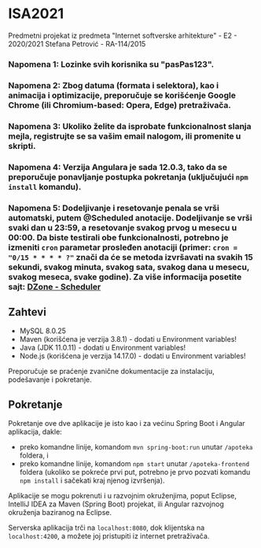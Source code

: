 # ISA2021
Predmetni projekat iz predmeta "Internet softverske arhitekture" - E2 - 2020/2021
Stefana Petrović - RA-114/2015

### Napomena 1: Lozinke svih korisnika su "pasPas123".
### Napomena 2: Zbog datuma (formata i selektora), kao i animacija i optimizacije, preporučuje se korišćenje Google Chrome (ili Chromium-based: Opera, Edge) pretraživača.
### Napomena 3: Ukoliko želite da isprobate funkcionalnost slanja mejla, registrujte se sa vašim email nalogom, ili promenite u skripti.
### Napomena 4: Verzija Angulara je sada 12.0.3, tako da se preporučuje ponavljanje postupka pokretanja (uključujući `npm install` komandu).
### Napomena 5: Dodeljivanje i resetovanje penala se vrši automatski, putem @Scheduled anotacije. Dodeljivanje se vrši svaki dan u 23:59, a resetovanje svakog prvog u mesecu u 00:00. Da biste testirali obe funkcionalnosti, potrebno je izmeniti `cron` parametar prosleđen anotaciji (primer: `cron = "0/15 * * * * ?"` znači da će se metoda izvršavati na svakih 15 sekundi, svakog minuta, svakog sata, svakog dana u mesecu, svakog meseca, svake godine). Za više informacija posetite sajt: [DZone - Scheduler](https://dzone.com/articles/running-on-time-with-springs-scheduled-tasks)

## Zahtevi
- MySQL 8.0.25
- Maven (korišćena je verzija 3.8.1) - dodati u Environment variables!
- Java (JDK 11.0.11) - dodati u Environment variables!
- Node.js (korišćena je verzija 14.17.0) - dodati u Environment variables!

Preporučuje se praćenje zvanične dokumentacije za instalaciju, podešavanje i pokretanje.

## Pokretanje

Pokretanje ove dve aplikacije je isto kao i za većinu Spring Boot i Angular aplikacija, dakle:

- preko komandne linije, komandom `mvn spring-boot:run` unutar `/apoteka` foldera, i
- preko komandne linije, komandom `npm start` unutar `/apoteka-frontend` foldera (ukoliko se pokreće prvi put, potrebno je prvo pozvati komandu `npm install` i sačekati kraj njenog izvršenja).

Aplikacije se mogu pokrenuti i u razvojnim okruženjima, poput Eclipse, IntelliJ IDEA za Maven (Spring Boot) projekat, ili Angular razvojnog okruženja baziranog na Eclipse.

Serverska aplikacija trči na `localhost:8080`, dok klijentska na `localhost:4200`, a možete joj pristupiti iz internet pretraživača.
